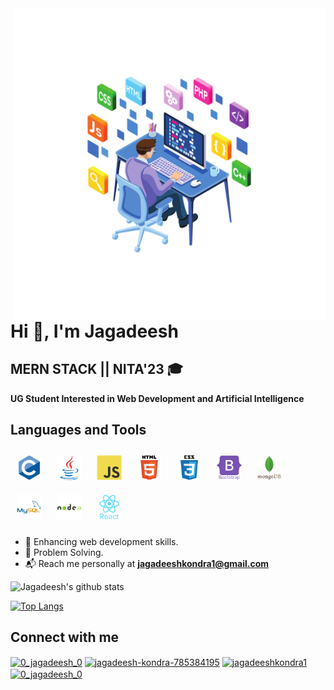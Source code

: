 
<img align="right" src="https://github.com/0-jagadeesh-0/0-jagadeesh-0/blob/main/contact.png" width="500" height="500" />


# Hi 👋, I'm Jagadeesh

## MERN STACK || NITA'23 🎓

**UG Student Interested in Web Development and Artificial Intelligence**

## Languages and Tools
<p align="left"> 

 <img src="https://raw.githubusercontent.com/devicons/devicon/master/icons/c/c-original.svg" style="margin:10px;" alt="c" width="40" height="40"/>
 <img src="https://raw.githubusercontent.com/devicons/devicon/master/icons/java/java-original.svg" style="margin:10px;" alt="java" width="40" height="40"/>
  <img src="https://raw.githubusercontent.com/devicons/devicon/master/icons/javascript/javascript-original.svg" style="margin:10px;" alt="javascript" width="40" height="40"/> 
 <img src="https://raw.githubusercontent.com/devicons/devicon/master/icons/html5/html5-original-wordmark.svg" style="margin:10px;" alt="html5" width="40" height="40"/>
<img src="https://raw.githubusercontent.com/devicons/devicon/master/icons/css3/css3-original-wordmark.svg" style="margin:10px;" alt="css3" width="40" height="40"/>
 <img src="https://raw.githubusercontent.com/devicons/devicon/master/icons/bootstrap/bootstrap-plain-wordmark.svg" style="margin:10px;" alt="bootstrap" width="40" height="40"/>
<img src="https://raw.githubusercontent.com/devicons/devicon/master/icons/mongodb/mongodb-original-wordmark.svg" style="margin:10px;" alt="mongodb" width="40" height="40"/> 
<img src="https://raw.githubusercontent.com/devicons/devicon/master/icons/mysql/mysql-original-wordmark.svg" style="margin:10px;" alt="mysql" width="40" height="40"/> 
<img src="https://raw.githubusercontent.com/devicons/devicon/master/icons/nodejs/nodejs-original-wordmark.svg" style="margin:10px;" alt="nodejs" width="40" height="40"/> 
<img src="https://raw.githubusercontent.com/devicons/devicon/master/icons/react/react-original-wordmark.svg" style="margin:10px;" alt="react" width="40" height="40"/>

</p>


- 🔬 Enhancing web development skills.
- 🔭 Problem Solving.  
- 📬 Reach me personally at **jagadeeshkondra1@gmail.com**


![Jagadeesh's github stats](https://github-readme-stats.vercel.app/api?username=0-jagadeesh-0&show_icons=true&bg_color=111111&text_color=ffffff&hide_border=1)

[![Top Langs](https://github-readme-stats.vercel.app/api/top-langs/?username=0-jagadeesh-0&bg_color=111111&text_color=ffffff&hide_border=1)](https://github.com/anuraghazra/github-readme-stats)



## Connect with me

<p align="left">
<a href="https://twitter.com/0_jagadeesh_0" target="blank"><img align="center" src="https://cdn.jsdelivr.net/npm/simple-icons@3.0.1/icons/twitter.svg" alt="0_jagadeesh_0" height="30" width="40" /></a>
<a href="https://linkedin.com/in/jagadeesh-kondra-785384195" target="blank"><img align="center" src="https://cdn.jsdelivr.net/npm/simple-icons@3.0.1/icons/linkedin.svg" alt="jagadeesh-kondra-785384195" height="30" width="40" /></a>
<a href="https://fb.com/jagadeeshkondra1" target="blank"><img align="center" src="https://cdn.jsdelivr.net/npm/simple-icons@3.0.1/icons/facebook.svg" alt="jagadeeshkondra1" height="30" width="40" /></a>
<a href="https://instagram.com/0_jagadeesh_0" target="blank"><img align="center" src="https://cdn.jsdelivr.net/npm/simple-icons@3.0.1/icons/instagram.svg" alt="0_jagadeesh_0" height="30" width="40" /></a>
</p>
